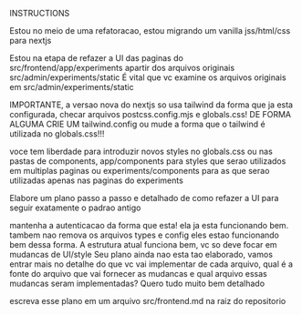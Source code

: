 INSTRUCTIONS


Estou no meio de uma refatoracao, estou migrando um vanilla jss/html/css para nextjs

Estou na etapa de refazer a UI das paginas do src/frontend/app/experiments apartir dos arquivos originais
src/admin/experiments/static
É vital que vc examine os arquivos originais em src/admin/experiments/static

IMPORTANTE, a versao nova do nextjs so usa tailwind da forma que ja esta configurada, checar arquivos postcss.config.mjs e globals.css! DE FORMA ALGUMA CRIE UM tailwind.config ou mude a forma que o tailwind é utilizada no globals.css!!!

voce tem liberdade para introduzir novos styles no globals.css ou nas pastas de components, app/components para styles que serao utilizados em multiplas paginas
ou experiments/components para as que serao utilizadas apenas nas paginas do experiments

Elabore um plano passo a passo e detalhado de como refazer a UI para seguir exatamente o padrao antigo

mantenha a autenticacao da forma que esta! ela ja esta funcionando bem. tambem nao remova os arquivos types 
e config eles estao funcionando bem dessa forma. A estrutura atual funciona bem, vc so deve focar em mudancas de UI/style
Seu plano ainda nao esta tao elaborado, vamos entrar mais no detalhe do que vc vai implementar de cada arquivo, qual é a fonte do arquivo que vai fornecer as mudancas e qual arquivo essas mudancas seram implementadas? Quero tudo muito bem detalhado

escreva esse plano em um arquivo src/frontend.md na raiz do repositorio